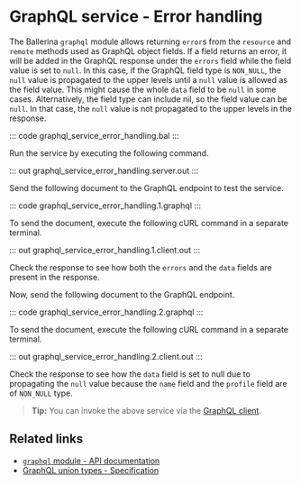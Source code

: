 # GraphQL service - Error handling

The Ballerina `graphql` module allows returning `error`s from the `resource` and `remote` methods used as GraphQL object fields. If a field returns an error, it will be added in the GraphQL response under the `errors` field while the field value is set to `null`. In this case, if the GraphQL field type is `NON_NULL`, the `null` value is propagated to the upper levels until a `null` value is allowed as the field value. This might cause the whole `data` field to be `null` in some cases. Alternatively, the field type can include nil, so the field value can be `null`. In that case, the `null` value is not propagated to the upper levels in the response.

::: code graphql_service_error_handling.bal :::

Run the service by executing the following command.

::: out graphql_service_error_handling.server.out :::

Send the following document to the GraphQL endpoint to test the service.

::: code graphql_service_error_handling.1.graphql :::

To send the document, execute the following cURL command in a separate terminal.

::: out graphql_service_error_handling.1.client.out :::

Check the response to see how both the `errors` and the `data` fields are present in the response.

Now, send the following document to the GraphQL endpoint.

::: code graphql_service_error_handling.2.graphql :::

To send the document, execute the following cURL command in a separate terminal.

::: out graphql_service_error_handling.2.client.out :::

Check the response to see how the `data` field is set to null due to propagating the `null` value because the `name` field and the `profile` field are of `NON_NULL` type.

>**Tip:** You can invoke the above service via the [GraphQL client](/learn/by-example/graphql-client-query-endpoint/).

## Related links
- [`graphql` module - API documentation](https://lib.ballerina.io/ballerina/graphql/latest)
- [GraphQL union types - Specification](/spec/graphql/#43-unions)
